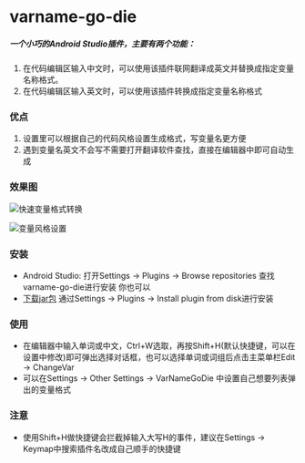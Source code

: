 # varname-go-die
##### 一个小巧的Android Studio插件，主要有两个功能：
1. 在代码编辑区输入中文时，可以使用该插件联网翻译成英文并替换成指定变量名称格式。
2. 在代码编辑区输入英文时，可以使用该插件转换成指定变量名称格式

### 优点
1. 设置里可以根据自己的代码风格设置生成格式，写变量名更方便
2. 遇到变量名英文不会写不需要打开翻译软件查找，直接在编辑器中即可自动生成

### 效果图
![快速变量格式转换](https://github.com/lololiu/varname-go-die/raw/master/imgs/screenshot.gif)

![变量风格设置](https://github.com/lololiu/varname-go-die/raw/master/imgs/screenshot1.gif)

### 安装
* Android Studio: 打开Settings → Plugins → Browse repositories 查找 varname-go-die进行安装
你也可以
* [下载jar包](https://plugins.jetbrains.com/plugin/8479?pr=) 通过Settings → Plugins → Install plugin from disk进行安装

### 使用
* 在编辑器中输入单词或中文，Ctrl+W选取，再按Shift+H(默认快捷键，可以在设置中修改)即可弹出选择对话框，也可以选择单词或词组后点击主菜单栏Edit → ChangeVar
* 可以在Settings → Other Settings → VarNameGoDie 中设置自己想要列表弹出的变量格式

### 注意
* 使用Shift+H做快捷键会拦截掉输入大写H的事件，建议在Settings → Keymap中搜索插件名改成自己顺手的快捷键


